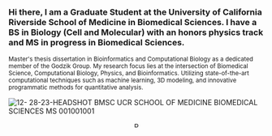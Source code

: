 ### Hi there, I am a Graduate Student at the University of California Riverside School of Medicine in Biomedical Sciences. I have a BS in Biology (Cell and Molecular) with an honors physics track and MS in progress in Biomedical Sciences.


  <small>
Master's thesis dissertation in Bioinformatics and Computational Biology as a dedicated member of the Godzik Group.
My research focus lies at the intersection of Biomedical Science, Computational Biology, Physics, and Bioinformatics. Utilizing state-of-the-art computational techniques such as machine learning, 3D modeling, and innovative programmatic methods for quantitative analysis.
  </small>
</p>


![12- 28-23-HEADSHOT BMSC UCR SCHOOL OF MEDICINE BIOMEDICAL SCIENCES MS 001001001](
https://github.com/Jmpaulmedschucr036/Jmpaulmedschucr036/assets/155435479/aa2ec1bd-cbea-4249-8eec-5bb3b5017894)
<!-- Profile Image -->
<p align="center">
  <img src="![12- 28-23-HEADSHOT BMSC UCR SCHOOL OF MEDICINE BIOMEDICAL SCIENCES MS 001001001](
https://github.com/Jmpaulmedschucr036/Jmpaulmedschucr036/assets/155435479/aa2ec1bd-cbea-4249-8eec-5bb3b5017894)" alt="Profile Image" width="10" height="10"/>
</p>



